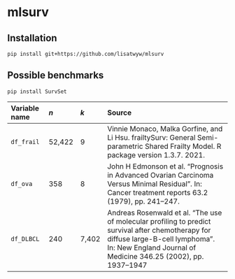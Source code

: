 # mlsurv

## Installation

```
pip install git+https://github.com/lisatwyw/mlsurv
```

## Possible benchmarks

```
pip install SurvSet
```

| Variable name | $n$ | $k$| Source |
| :-- | :-- | :-- | :-- |
| ```df_frail``` | 52,422| 9 | Vinnie Monaco, Malka Gorfine, and Li Hsu. frailtySurv: General Semi-parametric Shared Frailty Model. R package version 1.3.7. 2021. |
| ```df_ova``` | 358 | 8 | John H Edmonson et al. “Prognosis in Advanced Ovarian Carcinoma Versus Minimal Residual”. In: Cancer treatment reports 63.2 (1979), pp. 241–247. |
| ```df_DLBCL``` | 240 | 7,402 | Andreas Rosenwald et al. “The use of molecular profiling to predict survival after chemotherapy for diffuse large-B-cell lymphoma”. In: New England Journal of Medicine 346.25 (2002), pp. 1937–1947 |

